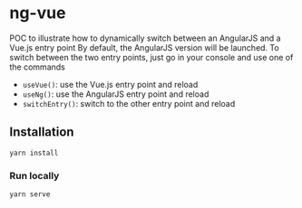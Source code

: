# ng-vue

POC to illustrate how to dynamically switch between an AngularJS and a Vue.js entry point
By default, the AngularJS version will be launched.
To switch between the two entry points, just go in your console and use one of the commands
- `useVue()`: use the Vue.js entry point and reload
- `useNg()`: use the AngularJS entry point and reload
- `switchEntry()`: switch to the other entry point and reload

## Installation
```
yarn install
```

### Run locally
```
yarn serve
```
